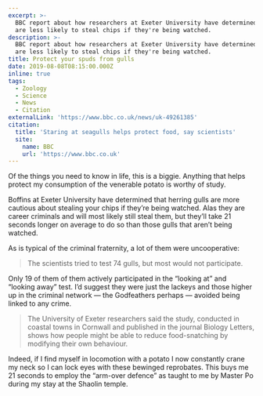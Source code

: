 ```yaml
---
excerpt: >-
  BBC report about how researchers at Exeter University have determined gulls
  are less likely to steal chips if they're being watched.
description: >-
  BBC report about how researchers at Exeter University have determined gulls
  are less likely to steal chips if they're being watched.
title: Protect your spuds from gulls
date: 2019-08-08T08:15:00.000Z
inline: true
tags:
  - Zoology
  - Science
  - News
  - Citation
externalLink: 'https://www.bbc.co.uk/news/uk-49261385'
citation:
  title: 'Staring at seagulls helps protect food, say scientists'
  site:
    name: BBC
    url: 'https://www.bbc.co.uk'
---
```

Of the things you need to know in life, this is a biggie. Anything that helps protect my consumption of the venerable potato is worthy of study. 

Boffins at Exeter University have determined that herring gulls are more cautious about stealing your chips if they’re being watched. Alas they are career criminals and will most likely still steal them, but they’ll take 21 seconds longer on average to do so than those gulls that aren’t being watched.

As is typical of the criminal fraternity, a lot of them were uncooperative:

> The scientists tried to test 74 gulls, but most would not participate.

Only 19 of them of them actively participated in the “looking at” and “looking away” test. I’d suggest they were just the lackeys and those higher up in the criminal network — the Godfeathers perhaps — avoided being linked to any crime. 

> The University of Exeter researchers said the study, conducted in coastal towns in Cornwall and published in the journal Biology Letters, shows how people might be able to reduce food-snatching by modifying their own behaviour.

Indeed, if I find myself in locomotion with a potato I now constantly crane my neck so I can lock eyes with these bewinged reprobates. This buys me 21 seconds to employ the “arm-over defence” as taught to me by Master Po during my stay at the Shaolin temple.



